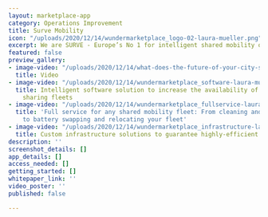 ```yaml
---
layout: marketplace-app
category: Operations Improvement
title: Surve Mobility
icon: "/uploads/2020/12/14/wundermarketplace_logo-02-laura-mueller.png"
excerpt: We are SURVE - Europe’s No 1 for intelligent shared mobility operations.
featured: false
preview_gallery:
- image-video: "/uploads/2020/12/14/what-does-the-future-of-your-city-sound-like_-_-surve-mobility-_-we-set-mobility-in-motion-laura-mueller.mp4"
  title: Video
- image-video: "/uploads/2020/12/14/wundermarketplace_software-laura-mueller.png"
  title: Intelligent software solution to increase the availability of vehicles in
    sharing fleets
- image-video: "/uploads/2020/12/14/wundermarketplace_fullservice-laura-mueller.png"
  title: 'Full service for any shared mobility fleet: From cleaning and recharging
    to battery swapping and relocating your fleet'
- image-video: "/uploads/2020/12/14/wundermarketplace_infrastructure-laura-mueller.png"
  title: Custom infrastructure solutions to guarantee highly-efficient operations
description: ''
screenshot_details: []
app_details: []
access_needed: []
getting_started: []
whitepaper_link: ''
video_poster: ''
published: false

---
```

